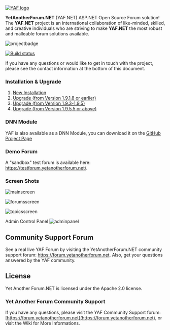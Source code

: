 [![YAF logo](https://yetanotherforum.net/forum/Content/images/YAFLogo.svg)](http://www.yetanotherforum.net)

**YetAnotherForum.NET** (YAF.NET) ASP.NET Open Source Forum solution! The **YAF.NET** project is an international collaboration of like-minded, skilled, and creative individuals who are striving to make **YAF.NET** the most robust and malleable forum solutions available.

![projectbadge](https://www.ohloh.net/p/yaf/widgets/project_partner_badge.gif)

[![Build status](https://ci.appveyor.com/api/projects/status/9905j18xqb16gdy7?svg=true)](https://ci.appveyor.com/project/YAFNET/yafnet)

If you have any questions or would like to get in touch with the project, please see the contact information at the bottom of this document.

### Installation & Upgrade

1.  [New Installation](https://github.com/YAFNET/YAFNET/wiki/Installation)
2.  [Upgrade (from Version 1.9.1.8 or earlier)](https://github.com/YAFNET/YAFNET/wiki/Upgrade-(from-Version-1.9.1.8-or-earlier))
3.  [Upgrade (from Version 1.9.3-1.9.5) ](https://github.com/YAFNET/YAFNET/wiki/Upgrade-(from-Version-1.9.3-1.9.5))
4.  [Upgrade (from Version 1.9.5.5 or above)](https://github.com/YAFNET/YAFNET/wiki/Upgrade-(from-Version-1.9.5.5-or-above))

### DNN Module

YAF is also available as a DNN Module, you can download it on the [GitHub Project Page](https://github.com/YAFNET/YAFNET-DNN)

### Demo Forum

A "sandbox" test forum is available here: https://testforum.yetanotherforum.net/.

### Screen Shots

![mainscreen](https://yetanotherforum.net/assets/img/main.png)

![forumsscreen](https://yetanotherforum.net/assets/img/forum.png)

![topicsscreen](https://yetanotherforum.net/assets/img/topic.png)

Admin Control Panel
![adminpanel](https://yetanotherforum.net/assets/img/admin.png)

## Community Support Forum

See a real live YAF Forum by visiting the YetAnotherForum.NET community support forum: https://forum.yetanotherforum.net. Also, get your questions answered by the YAF community.

## License

Yet Another Forum.NET is licensed under the Apache 2.0 license. 


### Yet Another Forum Community Support

If you have any questions, please visit the YAF Community Support forum: [https://forum.yetanotherforum.net](https://forum.yetanotherforum.net), or visit the Wiki for More Informations.

